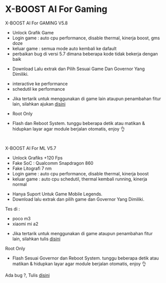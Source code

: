 # X-BOOST AI For Gaming

X-BOOST AI For GAMING V5.8

- Unlock Grafik Game
- Login game : auto cpu performance, disable thermal, kinerja boost, gms doze
- keluar game : semua mode auto kembali ke dafault
- perbaikan bug di versi 5.7 dimana beberapa kode tidak bekerja dengan baik


* Download Lalu extrak dan Pilih Sesuai Game Dan Governor Yang Dimiliki.
- interactive ke performance
- schedutil ke performance 


* Jika tertarik untuk menggunakan di game lain ataupun penambahan fitur lain, silahkan ajukan [disini](https://t.me/kutu_Moba57)

* Root Only
- Flash dan Reboot System. tunggu beberapa detik atau matikan & hidupkan layar agar module berjalan otomatis, enjoy 👌


#

X-BOOST AI For ML V5.7

- Unlock Grafiks +120 Fps
- Fake SoC : Qualcomm Snapdragon 860
- Fake Litografi 7 nm
- Login game : auto cpu performance, disable thermal, kinerja boost
- keluar game : auto cpu schedutil, thermal kembali running, kinerja normal


* Hanya Suport Untuk Game Mobile Legends.
* Download lalu extrak dan pilih game dan Governor Yang Dimiliki.

Tes di :
- poco m3
- xiaomi mi a2

* Jika tertarik untuk menggunakan di game ataupun penambahan fitur lain, silahkan tulis [disini](https://t.me/kutu_Moba57)

Root Only
* Flash Sesuai Governor dan Reboot System. tunggu beberapa detik atau matikan & hidupkan layar agar module berjalan otomatis, enjoy 👌

Ada bug ?, Tulis [disini](https://t.me/kutu_Moba57)


